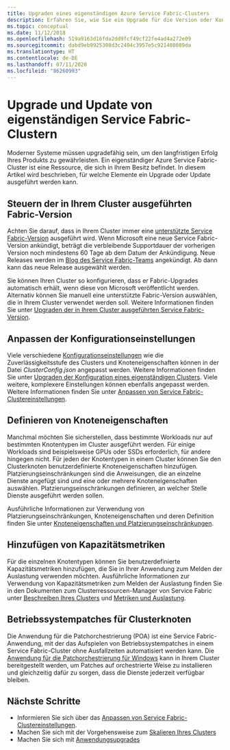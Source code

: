 ```yaml
---
title: Upgraden eines eigenständigen Azure Service Fabric-Clusters
description: Erfahren Sie, wie Sie ein Upgrade für die Version oder Konfiguration eines eigenständigen Azure Service Fabric-Clusters durchführen.  T
ms.topic: conceptual
ms.date: 11/12/2018
ms.openlocfilehash: 519a9163d16fda2dd9fcf49cf22fe4ad4a272e09
ms.sourcegitcommit: dabd9eb9925308d3c2404c3957e5c921408089da
ms.translationtype: HT
ms.contentlocale: de-DE
ms.lasthandoff: 07/11/2020
ms.locfileid: "86260993"
---
```

# <a name="upgrading-and-updating-a-service-fabric-standalone-cluster"></a>Upgrade und Update von eigenständigen Service Fabric-Clustern

Moderner Systeme müssen upgradefähig sein, um den langfristigen Erfolg Ihres Produkts zu gewährleisten. Ein eigenständiger Azure Service Fabric-Cluster ist eine Ressource, die sich in Ihrem Besitz befindet. In diesem Artikel wird beschrieben, für welche Elemente ein Upgrade oder Update ausgeführt werden kann.

## <a name="controlling-the-fabric-version-that-runs-on-your-cluster"></a>Steuern der in Ihrem Cluster ausgeführten Fabric-Version
Achten Sie darauf, dass in Ihrem Cluster immer eine [unterstützte Service Fabric-Version](service-fabric-versions.md) ausgeführt wird. Wenn Microsoft eine neue Service Fabric-Version ankündigt, beträgt die verbleibende Supportdauer der vorherigen Version noch mindestens 60 Tage ab dem Datum der Ankündigung. Neue Releases werden im [Blog des Service Fabric-Teams](https://techcommunity.microsoft.com/t5/azure-service-fabric/bg-p/Service-Fabric) angekündigt. Ab dann kann das neue Release ausgewählt werden.

Sie können Ihren Cluster so konfigurieren, dass er Fabric-Upgrades automatisch erhält, wenn diese von Microsoft veröffentlicht werden. Alternativ können Sie manuell eine unterstützte Fabric-Version auswählen, die in Ihrem Cluster verwendet werden soll. Weitere Informationen finden Sie unter [Upgraden der in Ihrem Cluster ausgeführten Service Fabric-Version](service-fabric-cluster-upgrade-windows-server.md).

## <a name="customize-configuration-settings"></a>Anpassen der Konfigurationseinstellungen

Viele verschiedene [Konfigurationseinstellungen](service-fabric-cluster-manifest.md) wie die Zuverlässigkeitsstufe des Clusters und Knoteneigenschaften können in der Datei *ClusterConfig.json* angepasst werden.  Weitere Informationen finden Sie unter [Upgraden der Konfiguration eines eigenständigen Clusters](service-fabric-cluster-config-upgrade-windows-server.md).  Viele weitere, komplexere Einstellungen können ebenfalls angepasst werden.  Weitere Informationen finden Sie unter [Anpassen von Service Fabric-Clustereinstellungen](service-fabric-cluster-fabric-settings.md).

## <a name="define-node-properties"></a>Definieren von Knoteneigenschaften
Manchmal möchten Sie sicherstellen, dass bestimmte Workloads nur auf bestimmten Knotentypen im Cluster ausgeführt werden. Für einige Workloads sind beispielsweise GPUs oder SSDs erforderlich, für andere hingegen nicht. Für jeden der Knotentypen in einem Cluster können Sie den Clusterknoten benutzerdefinierte Knoteneigenschaften hinzufügen. Platzierungseinschränkungen sind die Anweisungen, die an einzelne Dienste angefügt sind und eine oder mehrere Knoteneigenschaften auswählen. Platzierungseinschränkungen definieren, an welcher Stelle Dienste ausgeführt werden sollen.

Ausführliche Informationen zur Verwendung von Platzierungseinschränkungen, Knoteneigenschaften und deren Definition finden Sie unter [Knoteneigenschaften und Platzierungseinschränkungen](service-fabric-cluster-resource-manager-cluster-description.md#node-properties-and-placement-constraints).
 

## <a name="add-capacity-metrics"></a>Hinzufügen von Kapazitätsmetriken
Für die einzelnen Knotentypen können Sie benutzerdefinierte Kapazitätsmetriken hinzufügen, die Sie in Ihrer Anwendung zum Melden der Auslastung verwenden möchten. Ausführliche Informationen zur Verwendung von Kapazitätsmetriken zum Melden der Auslastung finden Sie in den Dokumenten zum Clusterressourcen-Manager von Service Fabric unter [Beschreiben Ihres Clusters](service-fabric-cluster-resource-manager-cluster-description.md) und [Metriken und Auslastung](service-fabric-cluster-resource-manager-metrics.md).

## <a name="patch-the-os-in-the-cluster-nodes"></a>Betriebssystempatches für Clusterknoten
Die Anwendung für die Patchorchestrierung (POA) ist eine Service Fabric-Anwendung, mit der das Aufspielen von Betriebssystempatches in einem Service Fabric-Cluster ohne Ausfallzeiten automatisiert werden kann. Die [Anwendung für die Patchorchestrierung für Windows](service-fabric-patch-orchestration-application.md) kann in Ihrem Cluster bereitgestellt werden, um Patches auf orchestrierte Weise zu installieren und gleichzeitig dafür zu sorgen, dass die Dienste jederzeit verfügbar bleiben. 


## <a name="next-steps"></a>Nächste Schritte
* Informieren Sie sich über das [Anpassen von Service Fabric-Clustereinstellungen](service-fabric-cluster-fabric-settings.md).
* Machen Sie sich mit der Vorgehensweise zum [Skalieren Ihres Clusters](service-fabric-cluster-scale-in-out.md)
* Machen Sie sich mit [Anwendungsupgrades](service-fabric-application-upgrade.md)

<!--Image references-->
[CertificateUpgrade]: ./media/service-fabric-cluster-upgrade/CertificateUpgrade2.png
[AddingProbes]: ./media/service-fabric-cluster-upgrade/addingProbes2.PNG
[AddingLBRules]: ./media/service-fabric-cluster-upgrade/addingLBRules.png
[HealthPolices]: ./media/service-fabric-cluster-upgrade/Manage_AutomodeWadvSettings.PNG
[ARMUpgradeMode]: ./media/service-fabric-cluster-upgrade/ARMUpgradeMode.PNG
[Create_Manualmode]: ./media/service-fabric-cluster-upgrade/Create_Manualmode.PNG
[Manage_Automaticmode]: ./media/service-fabric-cluster-upgrade/Manage_Automaticmode.PNG
